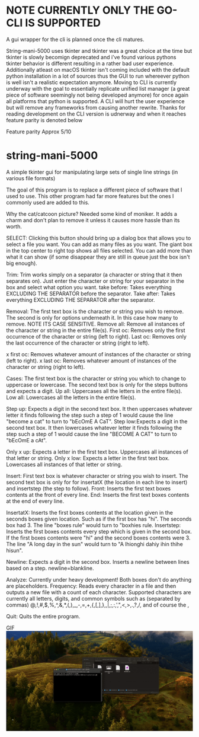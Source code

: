 # NOTE CURRENTLY ONLY THE GO-CLI IS SUPPORTED 

A gui wrapper for the cli is planned once the cli matures.


String-mani-5000 uses tkinter and tkinter was a great choice at the time but tkinter is slowly becomign deprecated and i've found various pythons tkinter behavior is different resulting in a rather bad user experience. Additionally atleast on macOS tkinter isn't coming included with the default python installation in a lot of sources thus the GUI to run whereever python is well isn't a realistic expectation anymore. Moving to CLI is currently underway with the goal to essentially replicate unified list manager (a great piece of software seemingly not being developed anymore) for once again all platforms that python is supported. A CLI will hurt the user experience but will remove any frameworks from causing another rewrite. Thanks for reading development on the CLI version is udnerway and when it reaches feature parity is denoted below

Feature parity Approx 5/10

# string-mani-5000
A simple tkinter gui for manipulating large sets of single line strings (in various file formats)

The goal of this program is to replace a different piece of software that I used to use. This other program had far more features but the ones I commonly used are added to this. 

Why the cat/catcoon picture? Needed some kind of moniker. It adds a charm and don't plan to remove it unless it causes more hassle than its worth. 

SELECT: Clicking this button should bring up a dialog box that allows you to select a file you want.  You can add as many files as you want. The giant box in the top center to right top shows all files selected. You can add more than what it can show (if some disappear they are still in queue just the box isn't big enough).

Trim: Trim works simply on a separator (a character or string that it then separates on). Just enter the character or string for your separator in the box and select what option you want.
take before: Takes everything EXCLUDING THE SEPARATOR before the separator.
Take after: Takes everything EXCLUDING THE SEPARATOR after the separator.

Removal: The first text box is the character or string you wish to remove. The second is only for options underneath it. In this case how many to remove. NOTE ITS CASE SENSITIVE.
Remove all: Remove all instances of the character or string in the entire file(s). 
First oc: Removes only the first occurrence of the character or string (left to right).
Last oc: Removes only the last occurrence of the character or string (right to left).

x first oc: Removes whatever amount of instances of the character or string (left to right).
x last oc: Removes whatever amount of instances of the character or string (right to left).

Cases: The first text box is the character or string you which to change to uppercase or lowercase. The second text box is only for the steps buttons and expects a digit.
Up all: Uppercases all the letters in the entire file(s).
Low all: Lowercases all the letters in the entire file(s).

Step up: Expects a digit in the second text box. It then uppercases whatever letter it finds following the step such a step of 1 would cause the line "become a cat" to turn to "bEcOmE A CaT".
Step low:Expects a digit in the second text box. It then lowercases whatever letter it finds following the step such a step of 1 would cause the line "BECOME A CAT" to turn to "bEcOmE a cAt".

Only x up: Expects a letter in the first text box. Uppercases all instances of that letter or string.
Only x low: Expects a letter in the first text box. Lowercases all instances of that letter or string.

Insert: First text box is whatever character or string you wish to insert. The second text box is only for for insertatX (the location in each line to insert) and insertstep (the step to follow).
Front: Inserts the first text boxes contents at the front of every line.
End: Inserts the first text boxes contents at the end of every line.

InsertatX: Inserts the first boxes contents at the location given in the seconds boxes given location. Such as if the first box has "hi". The seconds box had 3. The line "boxes rule" would turn to "boxhies rule.
Insertstep: Inserts the first boxes contents every step which is given in the second box. If the first boxes contents were "hi" and the second boxes contents were 3. The line "A long day in the sun" would turn to "A lhionghi dahiy ihin thihe hisun".

Newline: Expects a digit in the second box. Inserts a newline between lines based on a step. newline=blankline.

Analyze: Currently under heavy development! Both boxes don't do anything are placeholders. 
Frequency: Reads every character in a file and then outputs a new file with a count of each character. Supported characters are currently all letters, digits, and common symbols such as (separated by commas) @,!,#,$,%,^,&,*,(,),_,-,=,+,{,[,],},\,|,;,:,',",<,>,.,?,/, and of course the ,

Quit: Quits the entire program.

GIF
![](https://github.com/Mockedarche/string-mani-5000/blob/main/example.gif)
